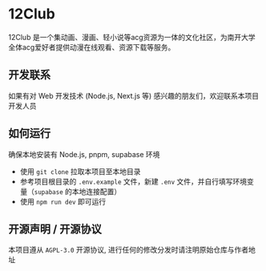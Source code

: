 # 12Club

12Club 是一个集动画、漫画、轻小说等acg资源为一体的文化社区，为南开大学全体acg爱好者提供动漫在线观看、资源下载等服务。

## 开发联系

如果有对 Web 开发技术 (Node.js, Next.js 等) 感兴趣的朋友们，欢迎联系本项目开发人员

## 如何运行

确保本地安装有 Node.js, pnpm, supabase 环境

- 使用 `git clone` 拉取本项目至本地目录
- 参考项目根目录的 `.env.example` 文件，新建 `.env` 文件，并自行填写环境变量（`supabase` 的本地连接配置）
- 使用 `npm run dev` 即可运行

## 开源声明 / 开源协议

本项目遵从 `AGPL-3.0` 开源协议, 进行任何的修改分发时请注明原始仓库与作者地址
